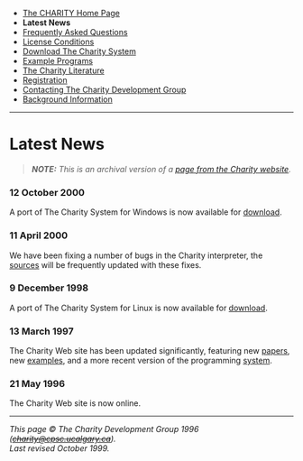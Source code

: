 * [The CHARITY Home Page](README.md)
* **Latest News**
* [Frequently Asked Questions](faq.md)
* [License Conditions](license.md)
* [Download The Charity System](system.md)
* [Example Programs](examples.md)
* [The Charity Literature](literature.md)
* [Registration](register.md)
* [Contacting The Charity Development Group](contact.md)
* [Background Information](background.md)

---


Latest News
===========

> _**NOTE:**  This is an archival version of a [page from the Charity website](http://pll.cpsc.ucalgary.ca/charity1/www/news.html)._


### 12 October 2000

A port of The Charity System for Windows is now available for [download](system.md).


### 11 April 2000

We have been fixing a number of bugs in the Charity interpreter, the [sources](system.md) will be frequently updated with these fixes.


### 9 December 1998

A port of The Charity System for Linux is now available for [download](system.md).


### 13 March 1997

The Charity Web site has been updated significantly, featuring new [papers](literature.md), new [examples](examples.md), and a more recent version of the programming [system](system.md).


### 21 May 1996

The Charity Web site is now online.


---

_This page © The Charity Development Group 1996 (~~charity@cpsc.ucalgary.ca~~)._  
_Last revised October 1999._
